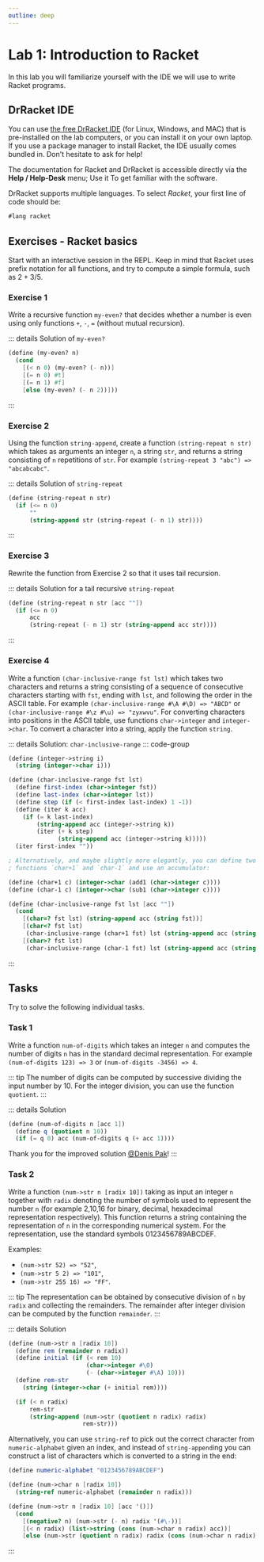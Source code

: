 ```yaml
---
outline: deep
---
```


# Lab 1: Introduction to Racket

In this lab you will familiarize yourself with the IDE we will use to write Racket programs.

## DrRacket IDE

You can use [the free DrRacket IDE](https://racket-lang.org/) (for Linux, Windows, and MAC) that is pre-installed on the lab computers, or you can install it on your own laptop.
If you use a package manager to install Racket, the IDE usually comes bundled in. Don't hesitate to ask for help!

The documentation for Racket and DrRacket is accessible directly via the **Help / Help-Desk** menu; Use it To get familiar with the software.

DrRacket supports multiple languages. To select *Racket*, your first line of code should be:
```scheme
#lang racket
```

## Exercises - Racket basics
Start with an interactive session in the REPL. Keep in mind that Racket uses prefix notation for all functions, and try to compute a
simple formula, such as $2+3/5$.

### Exercise 1
Write a recursive function `my-even?` that decides whether a number is even using
only functions `+`, `-`, `=` (without mutual recursion).

::: details Solution of `my-even?`
```scheme
(define (my-even? n)
  (cond
    [(< n 0) (my-even? (- n))]
    [(= n 0) #t]
    [(= n 1) #f]
    [else (my-even? (- n 2))]))
```
:::



### Exercise 2
Using the function `string-append`, create a function `(string-repeat n str)` which takes as arguments an
integer `n`, a string `str`, and returns a string consisting of `n` repetitions of `str`. For example
`(string-repeat 3 "abc") => "abcabcabc"`.

::: details Solution of `string-repeat`
```scheme
(define (string-repeat n str)
  (if (<= n 0)
      ""
      (string-append str (string-repeat (- n 1) str))))
```
:::


### Exercise 3
Rewrite the function from Exercise 2 so that it uses tail recursion.

::: details Solution for a tail recursive `string-repeat`
```scheme
(define (string-repeat n str [acc ""])
  (if (<= n 0)
      acc
      (string-repeat (- n 1) str (string-append acc str))))
```
:::

### Exercise 4
Write a function `(char-inclusive-range fst lst)` which takes two characters and returns a string
consisting of a sequence of consecutive characters starting with `fst`, ending with `lst`, and
following the order in the ASCII table.
For example `(char-inclusive-range #\A #\D) => "ABCD"` or  `(char-inclusive-range #\z #\u) => "zyxwvu"`.
For converting characters into positions in the ASCII table, use functions
`char->integer` and `integer->char`. To convert a character into a
string, apply the function `string`.

::: details Solution: `char-inclusive-range`
::: code-group
```scheme [basic]
(define (integer->string i)
  (string (integer->char i)))

(define (char-inclusive-range fst lst)
  (define first-index (char->integer fst))
  (define last-index (char->integer lst))
  (define step (if (< first-index last-index) 1 -1))
  (define (iter k acc)
    (if (= k last-index)
        (string-append acc (integer->string k))
        (iter (+ k step)
              (string-append acc (integer->string k)))))
  (iter first-index ""))
```

```scheme [helpers]
; Alternatively, and maybe slightly more elegantly, you can define two helper
; functions `char+1` and `char-1` and use an accumulator:

(define (char+1 c) (integer->char (add1 (char->integer c))))
(define (char-1 c) (integer->char (sub1 (char->integer c))))

(define (char-inclusive-range fst lst [acc ""])
  (cond
    [(char=? fst lst) (string-append acc (string fst))]
    [(char<? fst lst)
     (char-inclusive-range (char+1 fst) lst (string-append acc (string fst)))]
    [(char>? fst lst)
     (char-inclusive-range (char-1 fst) lst (string-append acc (string fst)))]))
```
:::

## Tasks

Try to solve the following individual tasks.

### Task 1

Write a function `num-of-digits` which takes an integer `n` and computes the number of digits `n`
has in the standard decimal representation. For example `(num-of-digits 123) => 3` or
`(num-of-digits -3456) => 4`.

::: tip
The number of digits can be computed by successive dividing the input number by 10. For
the integer division, you can use the function `quotient`.
:::

::: details Solution
```scheme
(define (num-of-digits n [acc 1])
  (define q (quotient n 10))
  (if (= q 0) acc (num-of-digits q (+ acc 1))))
```
Thank you for the improved solution <u>@Denis Pak</u>!
:::

### Task 2
Write a function `(num->str n [radix 10])` taking as input an integer `n` together
with `radix` denoting the number of symbols used to represent the number `n` (for example 2,10,16
for binary, decimal, hexadecimal representation respectively). This function returns a string
containing the representation of `n` in the corresponding numerical system. For the representation,
use the standard symbols 0123456789ABCDEF.

Examples:
  * `(num->str 52) => "52"`,
  * `(num->str 5 2) => "101"`,
  * `(num->str 255 16) => "FF"`.

::: tip
The representation can be obtained by consecutive division of `n` by `radix` and collecting the
remainders. The remainder after integer division can be computed by the function `remainder`.
:::


::: details Solution
```scheme
(define (num->str n [radix 10])
  (define rem (remainder n radix))
  (define initial (if (< rem 10)
                      (char->integer #\0)
                      (- (char->integer #\A) 10)))
  (define rem-str
    (string (integer->char (+ initial rem))))

  (if (< n radix)
      rem-str
      (string-append (num->str (quotient n radix) radix)
                     rem-str)))
```

Alternatively, you can use `string-ref` to pick out the correct character from `numeric-alphabet`
given an index, and instead of `string-append`ing you can construct a list of characters which is
converted to a string in the end:
```scheme
(define numeric-alphabet "0123456789ABCDEF")

(define (num->char n [radix 10])
  (string-ref numeric-alphabet (remainder n radix)))

(define (num->str n [radix 10] [acc '()])
  (cond
    [(negative? n) (num->str (- n) radix '(#\-))]
    [(< n radix) (list->string (cons (num->char n radix) acc))]
    [else (num->str (quotient n radix) radix (cons (num->char n radix) acc))]))
```
:::
